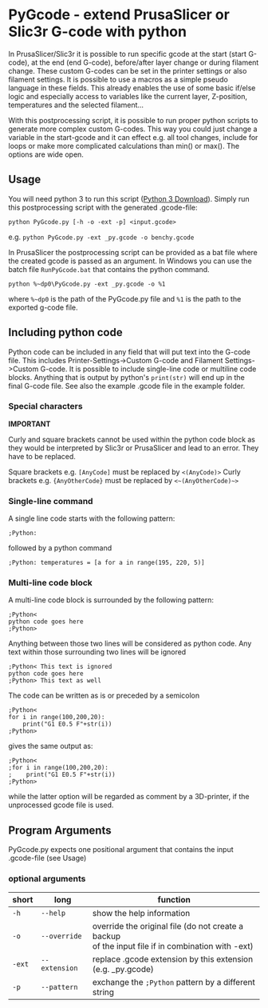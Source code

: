 

# PyGcode - extend PrusaSlicer or Slic3r G-code with python

In PrusaSlicer/Slic3r it is possible to run specific gcode at the start (start G-code), at the end (end G-code), before/after layer change or during filament change. These custom G-codes can be set in the printer settings or also filament settings. It is possible to use a macros as a simple pseudo language in these fields. This already enables the use of some basic if/else logic and especially access to variables like the current layer, Z-position, temperatures and the selected filament...

With this postprocessing script, it is possible to run proper python scripts to generate more complex custom G-codes. This way you could just change a variable in the start-gcode and it can effect e.g. all tool changes, include for loops or make more complicated calculations than min() or max(). The options are wide open.

## Usage

You will need python 3 to run this script ([Python 3 Download](https://www.python.org/downloads/)). Simply run this postprocessing script with the generated .gcode-file:

`python PyGcode.py [-h -o -ext -p] <input.gcode>`

e.g.
`python PyGcode.py -ext _py.gcode -o benchy.gcode`

In PrusaSlicer the postprocessing script can be provided as a bat file where the created gcode is passed as an argument. In Windows you can use the batch file `RunPyGcode.bat` that contains the python command.

`python %~dp0\PyGcode.py -ext _py.gcode -o %1`

where `%~dp0` is the path of the PyGcode.py file and  `%1` is the path to the exported g-code file.

## Including python code

Python code can be included in any field that will put text into the G-code file. This includes Printer-Settings->Custom G-code and Filament Settings->Custom G-code.
It is possible to include single-line code or multiline code blocks. Anything that is output by python's `print(str)` will end up in the final G-code file. See also the example .gcode file in the example folder.

### Special characters 

**IMPORTANT**

Curly and square brackets cannot be used within the python code block as they would be interpreted by Slic3r or PrusaSlicer and lead to an error. They have to be replaced.

Square brackets e.g. ```[AnyCode]``` must be replaced by ```<(AnyCode)>```
Curly brackets e.g. ```{AnyOtherCode}``` must be replaced by ```<~(AnyOtherCode)~>```

### Single-line command

A single line code starts with the following pattern:

    ;Python:

followed by a python command

	;Python: temperatures = [a for a in range(195, 220, 5)]

### Multi-line code block

A multi-line code block is surrounded by the following pattern:

	;Python<
	python code goes here
	;Python>

Anything between those two lines will be considered as python code. Any text within those surrounding two lines will be ignored

	;Python< This text is ignored
	python code goes here
	;Python> This text as well

The code can be written as is or preceded by a semicolon
	
	;Python<
	for i in range(100,200,20):
	    print("G1 E0.5 F"+str(i))
	;Python>

gives the same output as:

    ;Python<
    ;for i in range(100,200,20):
    ;    print("G1 E0.5 F"+str(i))
    ;Python>
while the latter option will be regarded as comment by a 3D-printer, if the unprocessed gcode file is used.

## Program Arguments

PyGcode.py expects one positional argument that contains the input .gcode-file (see Usage)

### optional arguments
| short | long | function |
|--|--|--|
| `-h` | `--help` | show the help information |
| `-o` | <nobr>`--override`</nobr> | override the original file (do not create a backup<br> of the input file if in combination with -ext) |
| `-ext` | <nobr>`--extension`</nobr> | replace .gcode extension by this extension <br>(e.g. _py.gcode) |
| `-p` | `--pattern` | exchange the `;Python` pattern by a different string |

